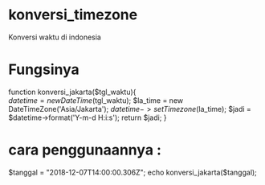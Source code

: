 # konversi_timezone
Konversi waktu di indonesia

# Fungsinya
function konversi_jakarta($tgl_waktu){ 	
		$datetime = new DateTime($tgl_waktu);
		$la_time = new DateTimeZone('Asia/Jakarta');
		$datetime->setTimezone($la_time);
		$jadi = $datetime->format('Y-m-d H:i:s');
		return $jadi;
	}
	
# cara penggunaannya :
$tanggal = "2018-12-07T14:00:00.306Z";
echo konversi_jakarta($tanggal);
